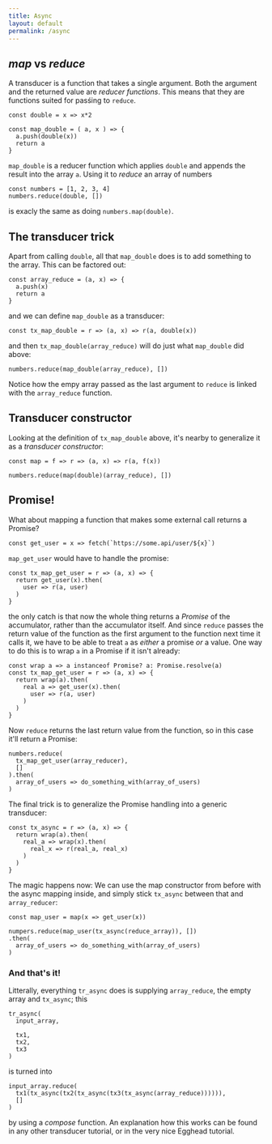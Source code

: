```yaml
---
title: Async
layout: default
permalink: /async
---
```


## _map_ vs _reduce_

A transducer is a function that takes a single argument. Both the argument and 
the returned value are _reducer functions_. This means that they are functions
suited for pasśing to `reduce`.

```es6
const double = x => x*2

const map_double = ( a, x ) => {
  a.push(double(x))
  return a
}
```

`map_double` is a reducer function which applies `double` and appends the result into the 
array `a`. Using it to _reduce_ an array of numbers

```es6
const numbers = [1, 2, 3, 4]
numbers.reduce(double, [])
```

is exacly the same as doing `numbers.map(double)`.

## The transducer trick
Apart from calling `double`, all that `map_double` does is to add something to the
array. This can be factored out:

```es6
const array_reduce = (a, x) => {
  a.push(x)
  return a
}
```

and we can define `map_double` as a transducer:
```es6
const tx_map_double = r => (a, x) => r(a, double(x))
```

and then `tx_map_double(array_reduce)` will do just what `map_double` did above:

```es6
numbers.reduce(map_double(array_reduce), [])
```

Notice how the empy array passed as the last argument to `reduce` is linked with the 
`array_reduce` function.

## Transducer constructor

Looking at the definition of `tx_map_double` above, it's nearby to generalize it
as a _transducer constructor_:

```es6
const map = f => r => (a, x) => r(a, f(x))

numbers.reduce(map(double)(array_reduce), [])
```


## Promise!
What about mapping a function that makes some external call returns a Promise?

```es6
const get_user = x => fetch(`https://some.api/user/${x}`)
```

`map_get_user` would have to handle the promise:

```es6
const tx_map_get_user = r => (a, x) => {
  return get_user(x).then(
    user => r(a, user)
  )
}
```

the only catch is that now the whole thing returns a _Promise_ of the
accumulator, rather than the accumulator itself. And since `reduce` passes
the return value of the function as the first argument to the function
next time it calls it, we have to be able to treat `a` as _either_ a promise 
_or_ a value. One way to do this is to wrap `a` in a Promise if it isn't
already:

```es6
const wrap a => a instanceof Promise? a: Promise.resolve(a)
const tx_map_get_user = r => (a, x) => {
  return wrap(a).then(
    real a => get_user(x).then(
      user => r(a, user)
    )
  )
}
```

Now `reduce` returns the last return value from the function, so 
in this case it'll return a Promise:

```es6
numbers.reduce(
  tx_map_get_user(array_reducer),
  []
).then(
  array_of_users => do_something_with(array_of_users)
)
```

The final trick is to generalize the Promise handling into 
a generic transducer:

```
const tx_async = r => (a, x) => {
  return wrap(a).then(
    real_a => wrap(x).then(
      real_x => r(real_a, real_x)
    )
  )
}
```

The magic happens now: We can use the map constructor from before with the async
mapping inside, and simply stick `tx_async` between that and `array_reducer`:

```es6
const map_user = map(x => get_user(x))

numpers.reduce(map_user(tx_async(reduce_array)), [])
.then(
  array_of_users => do_something_with(array_of_users)
) 
```

### And that's it!

Litterally, everything `tr_async` does is supplying `array_reduce`, the empty array
and `tx_async`; this

```es6
tr_async(
  input_array,

  tx1,
  tx2,
  tx3
)
```

is turned into

```es6
input_array.reduce(
  tx1(tx_async(tx2(tx_async(tx3(tx_async(array_reduce)))))),
  []
)
```

by using a _compose_ function. An explanation how this works can
be found in any other transducer tutorial, or in the very nice 
Egghead tutorial. 
